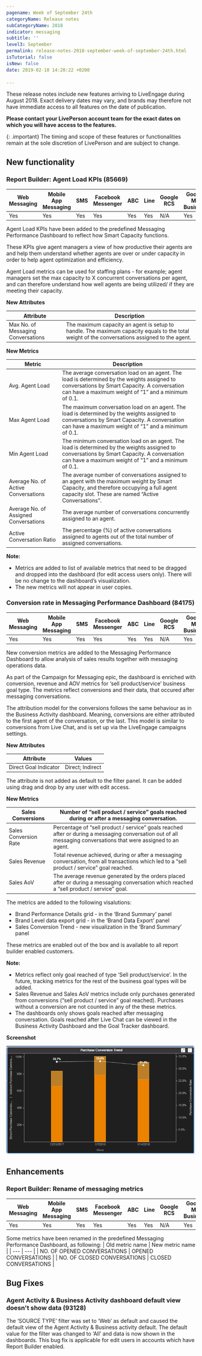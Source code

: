 ```yaml
---
pagename: Week of September 24th
categoryName: Release notes
subCategoryName: 2018
indicator: messaging
subtitle: ''
level3: September
permalink: release-notes-2018-september-week-of-september-24th.html
isTutorial: false
isNew: false
date: 2019-02-10 14:20:22 +0200

---
```

These release notes include new features arriving to LiveEngage during August 2018. Exact delivery dates may vary, and brands may therefore not have immediate access to all features on the date of publication.

**Please contact your LivePerson account team for the exact dates on which you will have access to the features.**

{: .important}
The timing and scope of these features or functionalities remain at the sole discretion of LivePerson and are subject to change.

## New functionality

### Report Builder: Agent Load KPIs (85669)

<table>
<thead>
<tr class="categoryrow">
<th>Web Messaging</th>
<th>Mobile App Messaging</th>
<th>SMS</th>
<th>Facebook Messenger</th>
<th>ABC</th>
<th>Line</th>
<th>Google RCS</th>
<th>Google My Business</th>
<th>WhatsApp Business</th>
<th>Chat</th>
</tr>
</thead>
<tbody>
<tr>
<td>Yes</td>
<td>Yes</td>
<td>Yes</td>
<td>Yes</td>
<td>Yes</td>
<td>Yes</td>
<td>N/A</td>
<td>Yes</td>
<td>Yes</td>
<td>No</td>
</tr>
</tbody>
</table>

Agent Load KPIs have been added to the predefined Messaging Performance Dashboard to reflect how Smart Capacity functions.

These KPIs give agent managers a view of how productive their agents are and help them understand whether agents are over or under capacity in order to help agent optimization and efficiency.

Agent Load metrics can be used for staffing plans - for example; agent managers set the max capacity to X concurrent conversations per agent, and can therefore understand how well agents are being utilized/ if they are meeting their capacity.

**New Attributes**

| Attribute | Description |
| --- | --- |
| Max No. of Messaging Conversations | The maximum capacity an agent is setup to handle. The maximum capacity equals to the total weight of the conversations assigned to the agent. |

**New Metrics**

| Metric | Description |
| --- | --- |
| Avg. Agent Load | The average conversation load on an agent. The load is determined by the weights assigned to conversations by Smart Capacity. A conversation can have a maximum weight of “1” and a minimum of 0.1. |
| Max Agent Load | The maximum conversation load on an agent. The load is determined by the weights assigned to conversations by Smart Capacity. A conversation can have a maximum weight of “1” and a minimum of 0.1. |
| Min Agent Load | The minimum conversation load on an agent. The load is determined by the weights assigned to conversations by Smart Capacity. A conversation can have a maximum weight of “1” and a minimum of 0.1. |
| Average No. of Active Conversations | The average number of conversations assigned to an agent with the maximum weight by Smart Capacity, and therefore occupying a full agent capacity slot. These are named “Active Conversations”. |
| Average No. of Assigned Conversations | The average number of conversations concurrently assigned to an agent. |
| Active Conversation Ratio | The percentage (%) of active conversations assigned to agents out of the total number of assigned conversations. |

<div class="important">
<b>Note:</b>
<ul>
<li>Metrics are added to list of available metrics that need to be dragged and dropped into the dashboard (for edit access users only). There will be no change to the dashboard’s visualization.</li> <li>The new metrics will not appear in user copies.</li>
</ul>
</div>

### Conversion rate in Messaging Performance Dashboard (84175)

<table>
<thead>
<tr class="categoryrow">
<th>Web Messaging</th>
<th>Mobile App Messaging</th>
<th>SMS</th>
<th>Facebook Messenger</th>
<th>ABC</th>
<th>Line</th>
<th>Google RCS</th>
<th>Google My Business</th>
<th>WhatsApp Business</th>
<th>Chat</th>
</tr>
</thead>
<tbody>
<tr>
<td>Yes</td>
<td>Yes</td>
<td>Yes</td>
<td>Yes</td>
<td>Yes</td>
<td>Yes</td>
<td>N/A</td>
<td>Yes</td>
<td>Yes</td>
<td>No</td>
</tr>
</tbody>
</table>

New conversion metrics are added to the Messaging Performance Dashboard to allow analysis of sales results together with messaging operations data.

As part of the Campaign for Messaging epic, the dashboard is enriched with conversion, revenue and AOV metrics for ‘sell product/service’ business goal type. The metrics reflect conversions and their data, that occured after messaging conversations.

The attribution model for the conversions follows the same behaviour as in the Business Activity dashboard. Meaning, conversions are either attributed to the first agent of the conversation, or the last. This model is similar to conversions from Live Chat, and is set up via the LiveEngage campaigns settings.

**New Attributes**

| Attribute | Values |
| --- | --- |
| Direct Goal Indicator | Direct; Indirect |

The attribute is not added as default to the filter panel. It can be added using drag and drop by any user with edit access.

**New Metrics**

| Sales Conversions | Number of “sell product / service” goals reached during or after a messaging conversation. |
| --- | --- |
| Sales Conversion Rate | Percentage of “sell product / service” goals reached after or during a messaging conversation out of all messaging conversations that were assigned to an agent. |
| Sales Revenue | Total revenue achieved, during or after a messaging conversation, from all transactions which led to a “sell product / service” goal reached. |
| Sales AoV | The average revenue generated by the orders placed after or during a messaging conversation which reached a “sell product / service” goal. |

The metrics are added to the following visalutions:
* Brand Performance Details grid - in the ‘Brand Summary’ panel
* Brand Level data export grid - in the ‘Brand Data Export’ panel
* Sales Conversion Trend - new visualization in the ‘Brand Summary’ panel

These metrics are enabled out of the box and is available to all report builder enabled customers.

<div class="important">
<b>Note:</b>
<ul>
<li>Metrics reflect only goal reached of type ‘Sell product/service’. In the future, tracking metrics for the rest of the business goal types will be added.</li> <li>Sales Revenue and Sales AoV metrics include only purchases generated from conversions (“sell product / service” goal reached). Purchases without a conversion are not counted in any of the these metrics.</li> <li>The dashboards only shows goals reached after messaging conversation. Goals reached after Live Chat can be viewed in the Business Activity Dashboard and the Goal Tracker dashboard.</li> 
</ul>
</div>


**Screenshot**

![](/img/week-of-september-24th-1.png)

## Enhancements

### Report Builder: Rename of messaging metrics

<table>
<thead>
<tr class="categoryrow">
<th>Web Messaging</th>
<th>Mobile App Messaging</th>
<th>SMS</th>
<th>Facebook Messenger</th>
<th>ABC</th>
<th>Line</th>
<th>Google RCS</th>
<th>Google My Business</th>
<th>WhatsApp Business</th>
<th>Chat</th>
</tr>
</thead>
<tbody>
<tr>
<td>Yes</td>
<td>Yes</td>
<td>Yes</td>
<td>Yes</td>
<td>Yes</td>
<td>Yes</td>
<td>N/A</td>
<td>Yes</td>
<td>Yes</td>
<td>No</td>
</tr>
</tbody>
</table>

Some metrics have been renamed in the predefined Messaging Performance Dashboard, as following:
| Old metric name | New metric name |
| --- | --- |
| NO. OF OPENED CONVERSATIONS | OPENED CONVERSATIONS |
| NO. OF CLOSED CONVERSATIONS | CLOSED CONVERSATIONS |

## Bug Fixes

### Agent Activity & Business Activity dashboard default view doesn't show data (93128)

The ‘SOURCE TYPE’ filter was set to ‘Web’ as default and caused the default view of the Agent Activity & Business activity default. The default value for the filter was changed to ‘All’ and data is now shown in the dashboards. This bug fix is applicable for edit users in accounts which have Report Builder enabled.